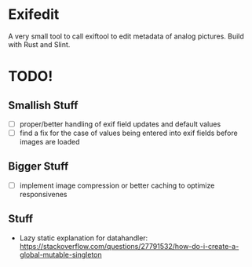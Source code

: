 # Exifedit 
A very small tool to call exiftool to edit metadata of analog pictures. Build with Rust and Slint.

# TODO!
## Smallish Stuff
- [ ] proper/better handling of exif field updates and default values
- [ ] find a fix for the case of values being entered into exif fields before images are loaded

## Bigger Stuff
- [ ] implement image compression or better caching to optimize responsivenes

## Stuff
- Lazy static explanation for datahandler: https://stackoverflow.com/questions/27791532/how-do-i-create-a-global-mutable-singleton